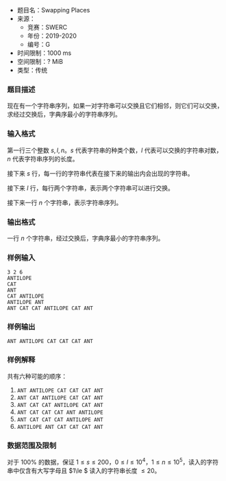 - 题目名：Swapping Places
- 来源：
  - 竞赛：SWERC
  - 年份：2019-2020
  - 编号：G
- 时间限制：1000 ms
- 空间限制：? MiB
- 类型：传统

### 题目描述
现在有一个字符串序列，如果一对字符串可以交换且它们相邻，则它们可以交换，求经过交换后，字典序最小的字符串序列。
### 输入格式
第一行三个整数 $s,l,n$。$s$ 代表字符串的种类个数，$l$ 代表可以交换的字符串对数，$n$ 代表字符串序列的长度。

接下来 $s$ 行，每一行的字符串代表在接下来的输出内会出现的字符串。

接下来 $l$ 行，每行两个字符串，表示两个字符串可以进行交换。

接下来一行 $n$ 个字符串，表示字符串序列。
### 输出格式
一行 $n$ 个字符串，经过交换后，字典序最小的字符串序列。
### 样例输入
```
3 2 6
ANTILOPE
CAT
ANT
CAT ANTILOPE
ANTILOPE ANT
ANT CAT CAT ANTILOPE CAT ANT
```
### 样例输出
```
ANT ANTILOPE CAT CAT CAT ANT
```
### 样例解释
共有六种可能的顺序：

1. `ANT ANTILOPE CAT CAT CAT ANT`
1. `ANT CAT ANTILOPE CAT CAT ANT`
1. `ANT CAT CAT ANTILOPE CAT ANT`
1. `ANT CAT CAT CAT ANT ANTILOPE`
1. `ANT CAT CAT CAT ANTILOPE ANT`
1. `ANTILOPE ANT CAT CAT CAT ANT`
### 数据范围及限制
对于 $100\%$ 的数据，保证 $1\le s\le 200$，$0\le l\le 10^4$，$1\le n\le 10^5$，读入的字符串中仅含有大写字母且 $1\le $ 读入的字符串长度 $\le 20$。
